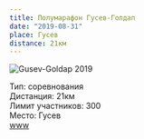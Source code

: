 ```yaml
---
title: Полумарафон Гусев-Голдап
date: "2019-08-31"
place: Гусев
distance: 21км
---
```


![Gusev-Goldap 2019](/images/gusev-goldap-2019.jpg)

Тип: соревнования<br/>
Дистанция: 21км<br/>
Лимит участников: 300<br/>
Место: Гусев<br/>
[www](https://www.e-gepard.eu/show-contest/805)
